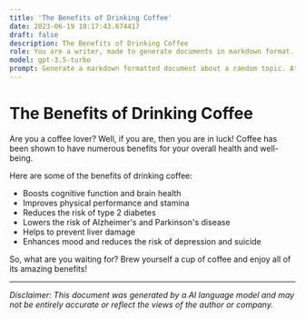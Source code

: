 ```yaml
---
title: 'The Benefits of Drinking Coffee'
date: 2023-06-19 10:17:43.674417
draft: false
description: The Benefits of Drinking Coffee
role: You are a writer, made to generate documents in markdown format. It is very important that all of the documents you generate are in valid markdown format.
model: gpt-3.5-turbo
prompt: Generate a markdown formatted document about a random topic. At the bottom, include a disclaimer explaining that the document was generated by you. The first line of the document should be the title. Make sure that the entire document is in proper markdown format, using a mix of various tags to make the document visually appealing.
---
```


# The Benefits of Drinking Coffee

Are you a coffee lover? Well, if you are, then you are in luck! Coffee has been shown to have numerous benefits for your overall health and well-being. 

Here are some of the benefits of drinking coffee:

- Boosts cognitive function and brain health
- Improves physical performance and stamina
- Reduces the risk of type 2 diabetes
- Lowers the risk of Alzheimer's and Parkinson's disease
- Helps to prevent liver damage
- Enhances mood and reduces the risk of depression and suicide

So, what are you waiting for? Brew yourself a cup of coffee and enjoy all of its amazing benefits!

---

*Disclaimer: This document was generated by a AI language model and may not be entirely accurate or reflect the views of the author or company.*